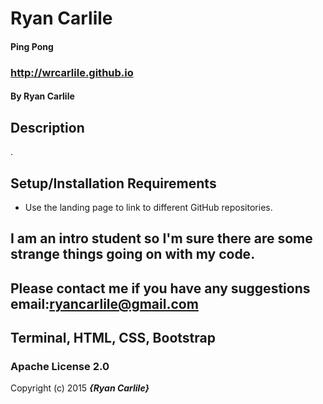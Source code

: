 # Ryan Carlile

#### Ping Pong
### http://wrcarlile.github.io
#### By Ryan Carlile

## Description

.
## Setup/Installation Requirements

* Use the landing page to link to different GitHub repositories.


## I am an intro student so I'm sure there are some strange things going on with my code.



## Please contact me if you have any suggestions email:ryancarlile@gmail.com


## Terminal, HTML, CSS, Bootstrap


### Apache License 2.0


Copyright (c) 2015 **_{Ryan Carlile}_**
